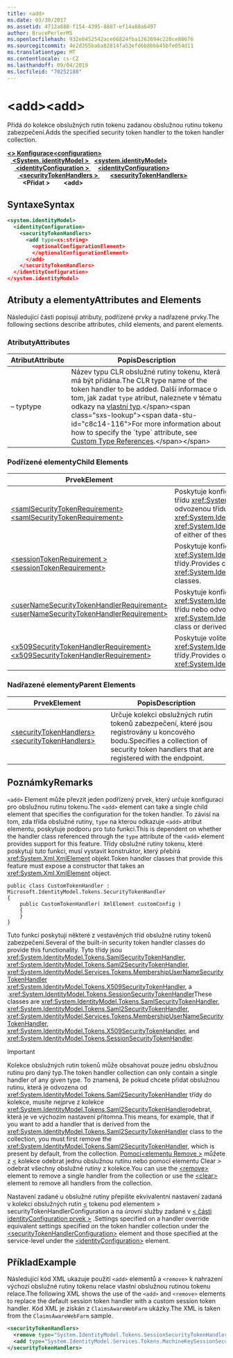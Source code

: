 ```yaml
---
title: <add>
ms.date: 03/30/2017
ms.assetid: 4712a888-f154-4395-8887-ef14a88a6497
author: BrucePerlerMS
ms.openlocfilehash: 932e8452542ace66824fba1262694c220ce88676
ms.sourcegitcommit: 4e2d355baba82814fa53efd6b8bbb45bfe054d11
ms.translationtype: MT
ms.contentlocale: cs-CZ
ms.lasthandoff: 09/04/2019
ms.locfileid: "70252188"
---
```

# <a name="add"></a><span data-ttu-id="c8c14-101">\<add></span><span class="sxs-lookup"><span data-stu-id="c8c14-101">\<add></span></span>
<span data-ttu-id="c8c14-102">Přidá do kolekce obslužných rutin tokenu zadanou obslužnou rutinu tokenu zabezpečení.</span><span class="sxs-lookup"><span data-stu-id="c8c14-102">Adds the specified security token handler to the token handler collection.</span></span>  
  
<span data-ttu-id="c8c14-103">[ **\<> Konfigurace**](../configuration-element.md)</span><span class="sxs-lookup"><span data-stu-id="c8c14-103">[**\<configuration>**](../configuration-element.md)</span></span>\
<span data-ttu-id="c8c14-104">&nbsp;&nbsp;[ **\<System. identityModel >** ](system-identitymodel.md)</span><span class="sxs-lookup"><span data-stu-id="c8c14-104">&nbsp;&nbsp;[**\<system.identityModel>**](system-identitymodel.md)</span></span>\
<span data-ttu-id="c8c14-105">&nbsp;&nbsp;&nbsp;&nbsp;[ **\<identityConfiguration >** ](identityconfiguration.md)</span><span class="sxs-lookup"><span data-stu-id="c8c14-105">&nbsp;&nbsp;&nbsp;&nbsp;[**\<identityConfiguration>**](identityconfiguration.md)</span></span>\
<span data-ttu-id="c8c14-106">&nbsp;&nbsp;&nbsp;&nbsp;&nbsp;&nbsp;[ **\<securityTokenHandlers >** ](securitytokenhandlers.md)</span><span class="sxs-lookup"><span data-stu-id="c8c14-106">&nbsp;&nbsp;&nbsp;&nbsp;&nbsp;&nbsp;[**\<securityTokenHandlers>**](securitytokenhandlers.md)</span></span>\
<span data-ttu-id="c8c14-107">&nbsp;&nbsp;&nbsp;&nbsp;&nbsp;&nbsp;&nbsp;&nbsp; **\<Přidat >**</span><span class="sxs-lookup"><span data-stu-id="c8c14-107">&nbsp;&nbsp;&nbsp;&nbsp;&nbsp;&nbsp;&nbsp;&nbsp;**\<add>**</span></span>  
  
## <a name="syntax"></a><span data-ttu-id="c8c14-108">Syntaxe</span><span class="sxs-lookup"><span data-stu-id="c8c14-108">Syntax</span></span>  
  
```xml  
<system.identityModel>  
  <identityConfiguration>  
    <securityTokenHandlers>  
      <add type=xs:string>  
        <optionalConfigurationElement>  
        </optionalConfigurationElement>  
      </add>  
    </securityTokenHandlers>  
  </identityConfiguration>  
</system.identityModel>  
```  
  
## <a name="attributes-and-elements"></a><span data-ttu-id="c8c14-109">Atributy a elementy</span><span class="sxs-lookup"><span data-stu-id="c8c14-109">Attributes and Elements</span></span>  
 <span data-ttu-id="c8c14-110">Následující části popisují atributy, podřízené prvky a nadřazené prvky.</span><span class="sxs-lookup"><span data-stu-id="c8c14-110">The following sections describe attributes, child elements, and parent elements.</span></span>  
  
### <a name="attributes"></a><span data-ttu-id="c8c14-111">Atributy</span><span class="sxs-lookup"><span data-stu-id="c8c14-111">Attributes</span></span>  
  
|<span data-ttu-id="c8c14-112">Atribut</span><span class="sxs-lookup"><span data-stu-id="c8c14-112">Attribute</span></span>|<span data-ttu-id="c8c14-113">Popis</span><span class="sxs-lookup"><span data-stu-id="c8c14-113">Description</span></span>|  
|---------------|-----------------|  
|<span data-ttu-id="c8c14-114">– typ</span><span class="sxs-lookup"><span data-stu-id="c8c14-114">type</span></span>|<span data-ttu-id="c8c14-115">Název typu CLR obslužné rutiny tokenu, která má být přidána.</span><span class="sxs-lookup"><span data-stu-id="c8c14-115">The CLR type name of the token handler to be added.</span></span> <span data-ttu-id="c8c14-116">Další informace o tom, jak zadat `type` atribut, naleznete v tématu odkazy na [vlastní typ](https://docs.microsoft.com/previous-versions/windows-identity-foundation/gg638728(v=msdn.10)#custom-type-references).</span><span class="sxs-lookup"><span data-stu-id="c8c14-116">For more information about how to specify the `type` attribute, see [Custom Type References](https://docs.microsoft.com/previous-versions/windows-identity-foundation/gg638728(v=msdn.10)#custom-type-references).</span></span>|  
  
### <a name="child-elements"></a><span data-ttu-id="c8c14-117">Podřízené elementy</span><span class="sxs-lookup"><span data-stu-id="c8c14-117">Child Elements</span></span>  
  
|<span data-ttu-id="c8c14-118">Prvek</span><span class="sxs-lookup"><span data-stu-id="c8c14-118">Element</span></span>|<span data-ttu-id="c8c14-119">Popis</span><span class="sxs-lookup"><span data-stu-id="c8c14-119">Description</span></span>|  
|-------------|-----------------|  
|[<span data-ttu-id="c8c14-120">\<samlSecurityTokenRequirement></span><span class="sxs-lookup"><span data-stu-id="c8c14-120">\<samlSecurityTokenRequirement></span></span>](samlsecuritytokenrequirement.md)|<span data-ttu-id="c8c14-121">Poskytuje konfiguraci pro <xref:System.IdentityModel.Tokens.SamlSecurityTokenHandler> třídu <xref:System.IdentityModel.Tokens.Saml2SecurityTokenHandler> , třídu nebo odvozenou třídu některé z těchto tříd.</span><span class="sxs-lookup"><span data-stu-id="c8c14-121">Provides configuration for the <xref:System.IdentityModel.Tokens.SamlSecurityTokenHandler> class, the <xref:System.IdentityModel.Tokens.Saml2SecurityTokenHandler> class, or a derived class of either of these classes.</span></span>|  
|[<span data-ttu-id="c8c14-122">\<sessionTokenRequirement ></span><span class="sxs-lookup"><span data-stu-id="c8c14-122">\<sessionTokenRequirement></span></span>](sessiontokenrequirement.md)|<span data-ttu-id="c8c14-123">Poskytuje konfiguraci pro <xref:System.IdentityModel.Tokens.SessionSecurityTokenHandler> třídu nebo odvozené třídy.</span><span class="sxs-lookup"><span data-stu-id="c8c14-123">Provides configuration for the <xref:System.IdentityModel.Tokens.SessionSecurityTokenHandler> class or derived classes.</span></span>|  
|[<span data-ttu-id="c8c14-124">\<userNameSecurityTokenHandlerRequirement></span><span class="sxs-lookup"><span data-stu-id="c8c14-124">\<userNameSecurityTokenHandlerRequirement></span></span>](usernamesecuritytokenhandlerrequirement.md)|<span data-ttu-id="c8c14-125">Poskytuje konfiguraci pro <xref:System.IdentityModel.Services.Tokens.MembershipUserNameSecurityTokenHandler> třídu nebo odvozené třídy.</span><span class="sxs-lookup"><span data-stu-id="c8c14-125">Provides configuration for the <xref:System.IdentityModel.Services.Tokens.MembershipUserNameSecurityTokenHandler> class or derived classes.</span></span>|  
|[<span data-ttu-id="c8c14-126">\<x509SecurityTokenHandlerRequirement></span><span class="sxs-lookup"><span data-stu-id="c8c14-126">\<x509SecurityTokenHandlerRequirement></span></span>](x509securitytokenhandlerrequirement.md)|<span data-ttu-id="c8c14-127">Poskytuje volitelnou konfiguraci pro <xref:System.IdentityModel.Tokens.X509SecurityTokenHandler> třídu nebo odvozené třídy.</span><span class="sxs-lookup"><span data-stu-id="c8c14-127">Provides optional configuration for the <xref:System.IdentityModel.Tokens.X509SecurityTokenHandler> class or derived classes.</span></span>|  
  
### <a name="parent-elements"></a><span data-ttu-id="c8c14-128">Nadřazené elementy</span><span class="sxs-lookup"><span data-stu-id="c8c14-128">Parent Elements</span></span>  
  
|<span data-ttu-id="c8c14-129">Prvek</span><span class="sxs-lookup"><span data-stu-id="c8c14-129">Element</span></span>|<span data-ttu-id="c8c14-130">Popis</span><span class="sxs-lookup"><span data-stu-id="c8c14-130">Description</span></span>|  
|-------------|-----------------|  
|[<span data-ttu-id="c8c14-131">\<securityTokenHandlers></span><span class="sxs-lookup"><span data-stu-id="c8c14-131">\<securityTokenHandlers></span></span>](securitytokenhandlers.md)|<span data-ttu-id="c8c14-132">Určuje kolekci obslužných rutin tokenů zabezpečení, které jsou registrovány u koncového bodu.</span><span class="sxs-lookup"><span data-stu-id="c8c14-132">Specifies a collection of security token handlers that are registered with the endpoint.</span></span>|  
  
## <a name="remarks"></a><span data-ttu-id="c8c14-133">Poznámky</span><span class="sxs-lookup"><span data-stu-id="c8c14-133">Remarks</span></span>  
 <span data-ttu-id="c8c14-134">`<add>` Element může převzít jeden podřízený prvek, který určuje konfiguraci pro obslužnou rutinu tokenu.</span><span class="sxs-lookup"><span data-stu-id="c8c14-134">The `<add>` element can take a single child element that specifies the configuration for the token handler.</span></span> <span data-ttu-id="c8c14-135">To závisí na tom, zda třída obslužné rutiny, `type` na kterou odkazuje `<add>` atribut elementu, poskytuje podporu pro tuto funkci.</span><span class="sxs-lookup"><span data-stu-id="c8c14-135">This is dependent on whether the handler class referenced through the `type` attribute of the `<add>` element provides support for this feature.</span></span> <span data-ttu-id="c8c14-136">Třídy obslužné rutiny tokenu, které poskytují tuto funkci, musí vystavit konstruktor, který přebírá <xref:System.Xml.XmlElement> objekt.</span><span class="sxs-lookup"><span data-stu-id="c8c14-136">Token handler classes that provide this feature must expose a constructor that takes an <xref:System.Xml.XmlElement> object.</span></span>  
  
```  
public class CustomTokenHandler : Microsoft.IdentityModel.Tokens.SecurityTokenHandler  
{  
    public CustomTokenHandler( XmlElement customConfig )  
    {  
    }  
}  
```  
  
 <span data-ttu-id="c8c14-137">Tuto funkci poskytují některé z vestavěných tříd obslužné rutiny tokenů zabezpečení.</span><span class="sxs-lookup"><span data-stu-id="c8c14-137">Several of the built-in security token handler classes do provide this functionality.</span></span> <span data-ttu-id="c8c14-138">Tyto třídy jsou <xref:System.IdentityModel.Tokens.SamlSecurityTokenHandler>, <xref:System.IdentityModel.Tokens.Saml2SecurityTokenHandler>, <xref:System.IdentityModel.Services.Tokens.MembershipUserNameSecurityTokenHandler> <xref:System.IdentityModel.Tokens.X509SecurityTokenHandler>, a .<xref:System.IdentityModel.Tokens.SessionSecurityTokenHandler></span><span class="sxs-lookup"><span data-stu-id="c8c14-138">These classes are <xref:System.IdentityModel.Tokens.SamlSecurityTokenHandler>, <xref:System.IdentityModel.Tokens.Saml2SecurityTokenHandler>, <xref:System.IdentityModel.Services.Tokens.MembershipUserNameSecurityTokenHandler>, <xref:System.IdentityModel.Tokens.X509SecurityTokenHandler>, and <xref:System.IdentityModel.Tokens.SessionSecurityTokenHandler>.</span></span>  
  
> [!IMPORTANT]
> <span data-ttu-id="c8c14-139">Kolekce obslužných rutin tokenů může obsahovat pouze jednu obslužnou rutinu pro daný typ.</span><span class="sxs-lookup"><span data-stu-id="c8c14-139">The token handler collection can only contain a single handler of any given type.</span></span> <span data-ttu-id="c8c14-140">To znamená, že pokud chcete přidat obslužnou rutinu, která je odvozena od <xref:System.IdentityModel.Tokens.Saml2SecurityTokenHandler> třídy do kolekce, musíte nejprve z kolekce <xref:System.IdentityModel.Tokens.Saml2SecurityTokenHandler>odebrat, která je ve výchozím nastavení přítomna.</span><span class="sxs-lookup"><span data-stu-id="c8c14-140">This means, for example, that if you want to add a handler that is derived from the <xref:System.IdentityModel.Tokens.Saml2SecurityTokenHandler> class to the collection, you must first remove the <xref:System.IdentityModel.Tokens.Saml2SecurityTokenHandler>, which is present by default, from the collection.</span></span> <span data-ttu-id="c8c14-141">[ Pomocí\<elementu Remove >](remove.md) můžete z [ \<](clear.md) kolekce odebrat jednu obslužnou rutinu nebo pomocí elementu Clear > odebrat všechny obslužné rutiny z kolekce.</span><span class="sxs-lookup"><span data-stu-id="c8c14-141">You can use the [\<remove>](remove.md) element to remove a single handler from the collection or use the [\<clear>](clear.md) element to remove all handlers from the collection.</span></span>  
  
 <span data-ttu-id="c8c14-142">Nastavení zadané u obslužné rutiny přepište ekvivalentní nastavení zadaná v kolekci obslužných rutin [ \<](securitytokenhandlerconfiguration.md) tokenu pod elementem > securityTokenHandlerConfiguration a na úrovni služby zadané v [ \< části identityConfiguration prvek >](identityconfiguration.md) .</span><span class="sxs-lookup"><span data-stu-id="c8c14-142">Settings specified on a handler override equivalent settings specified on the token handler collection under the [\<securityTokenHandlerConfiguration>](securitytokenhandlerconfiguration.md) element and those specified at the service-level under the [\<identityConfiguration>](identityconfiguration.md) element.</span></span>  
  
## <a name="example"></a><span data-ttu-id="c8c14-143">Příklad</span><span class="sxs-lookup"><span data-stu-id="c8c14-143">Example</span></span>  
 <span data-ttu-id="c8c14-144">Následující kód XML ukazuje použití `<add>` elementů a `<remove>` k nahrazení výchozí obslužné rutiny tokenu relace vlastní obslužnou rutinou tokenu relace.</span><span class="sxs-lookup"><span data-stu-id="c8c14-144">The following XML shows the use of the `<add>` and `<remove>` elements to replace the default session token handler with a custom session token handler.</span></span> <span data-ttu-id="c8c14-145">Kód XML je získán z `ClaimsAwareWebFarm` ukázky.</span><span class="sxs-lookup"><span data-stu-id="c8c14-145">The XML is taken from the `ClaimsAwareWebFarm` sample.</span></span>  
  
```xml  
<securityTokenHandlers>  
  <remove type="System.IdentityModel.Tokens.SessionSecurityTokenHandler, System.IdentityModel, Version=4.0.0.0, Culture=neutral, PublicKeyToken=b77a5c561934e089" />  
  <add type="System.IdentityModel.Services.Tokens.MachineKeySessionSecurityTokenHandler, System.IdentityModel.Services, Version=4.0.0.0, Culture=neutral, PublicKeyToken=b77a5c561934e089" />  
</securityTokenHandlers>  
```

